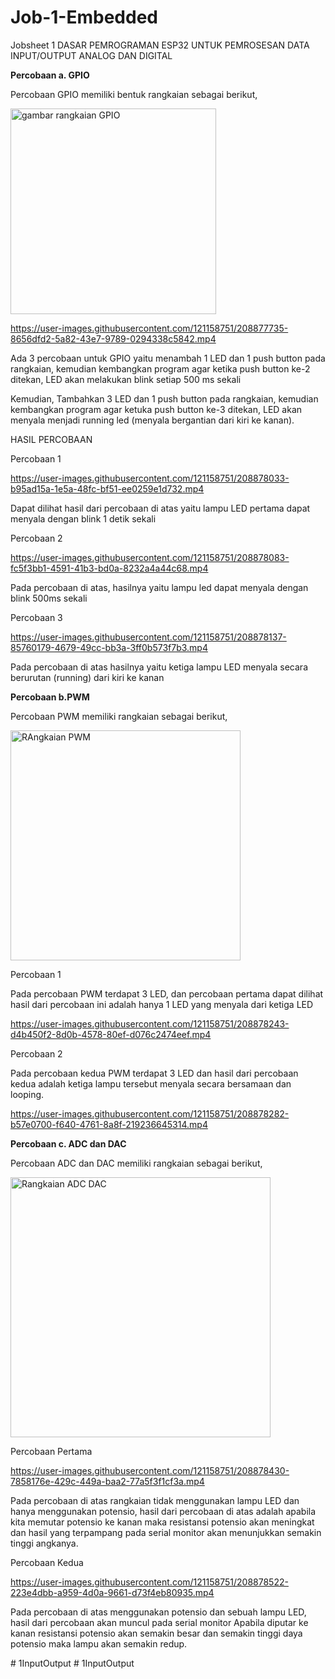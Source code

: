 # Job-1-Embedded
Jobsheet 1 DASAR PEMROGRAMAN ESP32 UNTUK  PEMROSESAN DATA INPUT/OUTPUT ANALOG  DAN DIGITAL

**Percobaan a. GPIO**

Percobaan GPIO memiliki bentuk rangkaian sebagai berikut,

<img width="329" alt="gambar rangkaian GPIO" src="https://user-images.githubusercontent.com/121158751/208877546-5725864b-c010-41bd-97c4-62e95759138d.png">





https://user-images.githubusercontent.com/121158751/208877735-8656dfd2-5a82-43e7-9789-0294338c5842.mp4


Ada 3 percobaan untuk GPIO yaitu menambah 1 LED dan 1 push button pada rangkaian, kemudian kembangkan 
program agar ketika push button ke-2 ditekan, LED akan melakukan blink 
setiap 500 ms sekali

Kemudian, Tambahkan 3 LED dan 1 push button pada rangkaian, kemudian kembangkan 
program agar ketuka push button ke-3 ditekan, LED akan menyala menjadi 
running led (menyala bergantian dari kiri ke kanan). 

HASIL PERCOBAAN

Percobaan 1



https://user-images.githubusercontent.com/121158751/208878033-b95ad15a-1e5a-48fc-bf51-ee0259e1d732.mp4



Dapat dilihat hasil dari percobaan di atas yaitu lampu LED pertama dapat menyala dengan blink 1 detik sekali

Percobaan 2



https://user-images.githubusercontent.com/121158751/208878083-fc5f3bb1-4591-41b3-bd0a-8232a4a44c68.mp4



Pada percobaan di atas, hasilnya yaitu lampu led dapat menyala dengan blink 500ms sekali

Percobaan 3 



https://user-images.githubusercontent.com/121158751/208878137-85760179-4679-49cc-bb3a-3ff0b573f7b3.mp4



Pada percobaan di atas hasilnya yaitu ketiga lampu LED menyala secara berurutan (running) dari kiri ke kanan


**Percobaan b.PWM**

Percobaan PWM memiliki rangkaian sebagai berikut,


<img width="368" alt="RAngkaian PWM" src="https://user-images.githubusercontent.com/121158751/208878195-72d003c8-b8e5-413f-af7b-db0d80b11633.png">



Percobaan 1 

Pada percobaan PWM terdapat 3 LED, dan percobaan pertama dapat dilihat hasil dari percobaan ini adalah hanya 
1 LED yang menyala dari ketiga LED 



https://user-images.githubusercontent.com/121158751/208878243-d4b450f2-8d0b-4578-80ef-d076c2474eef.mp4



Percobaan 2

Pada percobaan kedua PWM terdapat 3 LED dan hasil dari percobaan kedua adalah ketiga lampu tersebut
menyala secara bersamaan dan looping.




https://user-images.githubusercontent.com/121158751/208878282-b57e0700-f640-4761-8a8f-219236645314.mp4




**Percobaan c. ADC dan DAC**

Percobaan ADC dan DAC memiliki rangkaian sebagai berikut,


<img width="416" alt="Rangkaian ADC DAC" src="https://user-images.githubusercontent.com/121158751/208878367-05df5a59-9b79-4be6-a5e2-5ae79f7ad04a.png">


Percobaan Pertama



https://user-images.githubusercontent.com/121158751/208878430-7858176e-429c-449a-baa2-77a5f3f1cf3a.mp4



Pada percobaan di atas rangkaian tidak menggunakan lampu LED dan hanya menggunakan potensio, hasil dari percobaan di atas adalah
apabila kita memutar potensio ke kanan maka resistansi potensio akan meningkat dan hasil yang terpampang pada serial monitor
akan menunjukkan semakin tinggi angkanya.

Percobaan Kedua



https://user-images.githubusercontent.com/121158751/208878522-223e4dbb-a959-4d0a-9661-d73f4eb80935.mp4



Pada percobaan di atas menggunakan potensio dan sebuah lampu LED, hasil dari percobaan akan muncul pada serial monitor
Apabila diputar ke kanan resistansi potensio akan semakin besar dan semakin tinggi daya potensio maka lampu akan semakin redup.

#   1 I n p u t O u t p u t  
 #   1 I n p u t O u t p u t  
 